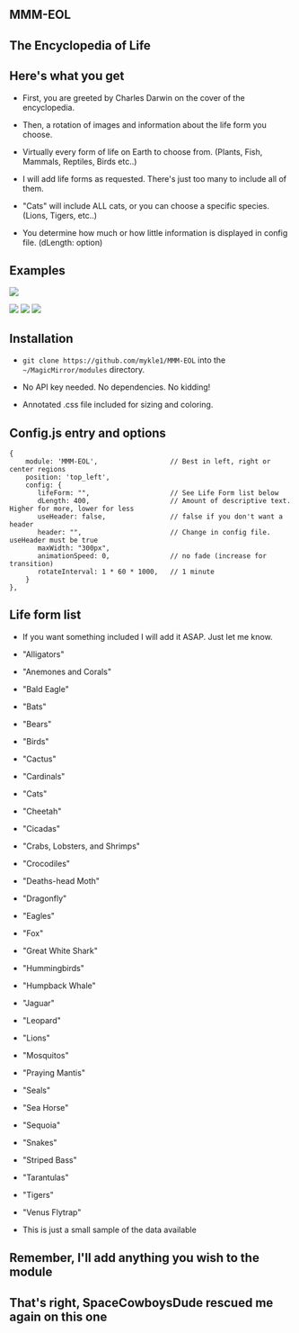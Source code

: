 ## MMM-EOL

## The Encyclopedia of Life

## Here's what you get

* First, you are greeted by Charles Darwin on the cover of the encyclopedia.

* Then, a rotation of images and information about the life form you choose.

* Virtually every form of life on Earth to choose from. (Plants, Fish, Mammals, Reptiles, Birds etc..)

* I will add life forms as requested. There's just too many to include all of them.

* "Cats" will include ALL cats, or you can choose a specific species. (Lions, Tigers, etc..)

* You determine how much or how little information is displayed in config file. (dLength: option)

## Examples

![](images/darwin.jpg)

![](images/2.JPG) ![](images/3.JPG) ![](images/4.JPG) 

## Installation

* `git clone https://github.com/mykle1/MMM-EOL` into the `~/MagicMirror/modules` directory.

* No API key needed. No dependencies. No kidding!

* Annotated .css file included for sizing and coloring.

## Config.js entry and options

    {
        module: 'MMM-EOL',                  // Best in left, right or center regions
        position: 'top_left',
        config: {
           lifeForm: "",                    // See Life Form list below
           dLength: 400,                    // Amount of descriptive text. Higher for more, lower for less
           useHeader: false,                // false if you don't want a header      
           header: "",                      // Change in config file. useHeader must be true
           maxWidth: "300px",
           animationSpeed: 0,               // no fade (increase for transition)
           rotateInterval: 1 * 60 * 1000,   // 1 minute
        }
    },

## Life form list
* If you want something included I will add it ASAP. Just let me know.

* "Alligators"
* "Anemones and Corals"
* "Bald Eagle"
* "Bats"
* "Bears"
* "Birds"
* "Cactus"
* "Cardinals"
* "Cats"
* "Cheetah"
* "Cicadas"
* "Crabs, Lobsters, and Shrimps"
* "Crocodiles"
* "Deaths-head Moth"
* "Dragonfly"
* "Eagles"
* "Fox"
* "Great White Shark"
* "Hummingbirds"
* "Humpback Whale"
* "Jaguar"
* "Leopard"
* "Lions"
* "Mosquitos"
* "Praying Mantis"
* "Seals"
* "Sea Horse"
* "Sequoia"
* "Snakes"
* "Striped Bass"
* "Tarantulas"
* "Tigers"
* "Venus Flytrap"

* This is just a small sample of the data available

## Remember, I'll add anything you wish to the module
	
## That's right, SpaceCowboysDude rescued me again on this one
